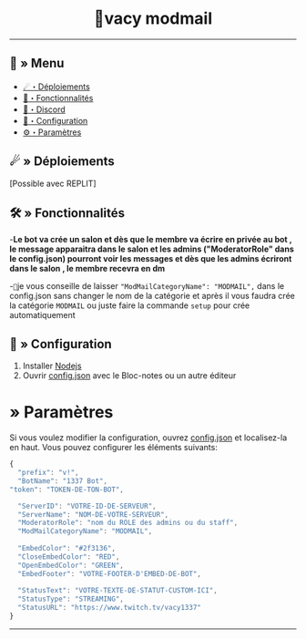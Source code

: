 <h1 align="center">
📨vacy modmail
</h1>

---
## <a id="menu"></a>🔱 » Menu

- [☄・Déploiements](#deploys)
- [🔰・Fonctionnalités](#features)
- [🌌・Discord](https://discord.gg/K5pxTKXCmC)
- [🎉・Configuration](#setup)
- [⚙・Paramètres](#config)
## <a id="deploys"></a>☄ » Déploiements
[Possible avec REPLIT]

## <a id="features"></a>🛠 » Fonctionnalités

-**Le bot va crée un salon et dès que le membre va écrire en privée au bot , le message apparaitra dans le salon et les admins ("ModeratorRole" dans le config.json) pourront voir les messages et dès que les admins écriront dans le salon , le membre recevra en dm**

-``📢``je vous conseille de laisser ``"ModMailCategoryName": "MODMAIL",`` dans le config.json sans changer le nom de la catégorie et après il vous faudra crée la catégorie ``MODMAIL`` ou juste faire la commande ``setup`` pour crée automatiquement

## <a id="setup"></a> 📁 » Configuration

1. Installer [Nodejs](https://nodejs.org/)
2. Ouvrir [config.json](https://discord.gg/K5pxTKXCmC) avec le Bloc-notes ou un autre éditeur

# <a id="config"></a> » Paramètres

Si vous voulez modifier la configuration, ouvrez [config.json](https://discord.gg/K5pxTKXCmC) et localisez-la en haut. Vous pouvez configurer les éléments suivants:

```js
{
  "prefix": "v!",
  "BotName": "1337 Bot",
"token": "TOKEN-DE-TON-BOT",

  "ServerID": "VOTRE-ID-DE-SERVEUR",
  "ServerName": "NOM-DE-VOTRE-SERVEUR",
  "ModeratorRole": "nom du ROLE des admins ou du staff", 
  "ModMailCategoryName": "MODMAIL",
    
  "EmbedColor": "#2f3136",
  "CloseEmbedColor": "RED",
  "OpenEmbedColor": "GREEN",
  "EmbedFooter": "VOTRE-FOOTER-D'EMBED-DE-BOT",
    
  "StatusText": "VOTRE-TEXTE-DE-STATUT-CUSTOM-ICI",
  "StatusType": "STREAMING",
  "StatusURL": "https://www.twitch.tv/vacy1337"
}

```

---
